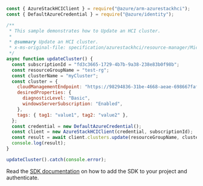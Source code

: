 ```javascript
const { AzureStackHCIClient } = require("@azure/arm-azurestackhci");
const { DefaultAzureCredential } = require("@azure/identity");

/**
 * This sample demonstrates how to Update an HCI cluster.
 *
 * @summary Update an HCI cluster.
 * x-ms-original-file: specification/azurestackhci/resource-manager/Microsoft.AzureStackHCI/stable/2022-05-01/examples/UpdateCluster.json
 */
async function updateCluster() {
  const subscriptionId = "fd3c3665-1729-4b7b-9a38-238e83b0f98b";
  const resourceGroupName = "test-rg";
  const clusterName = "myCluster";
  const cluster = {
    cloudManagementEndpoint: "https://98294836-31be-4668-aeae-698667faf99b.waconazure.com",
    desiredProperties: {
      diagnosticLevel: "Basic",
      windowsServerSubscription: "Enabled",
    },
    tags: { tag1: "value1", tag2: "value2" },
  };
  const credential = new DefaultAzureCredential();
  const client = new AzureStackHCIClient(credential, subscriptionId);
  const result = await client.clusters.update(resourceGroupName, clusterName, cluster);
  console.log(result);
}

updateCluster().catch(console.error);
```

Read the [SDK documentation](https://github.com/Azure/azure-sdk-for-js/blob/%40azure%2Farm-azurestackhci_3.0.0/sdk/azurestackhci/arm-azurestackhci/README.md) on how to add the SDK to your project and authenticate.

